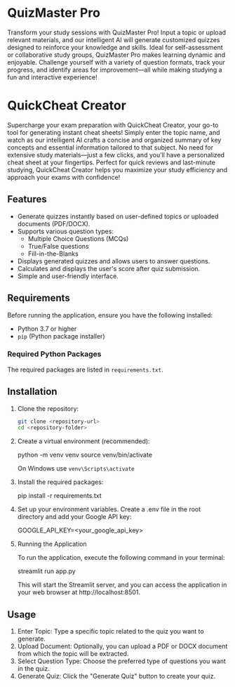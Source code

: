 # QuizMaster Pro

Transform your study sessions with QuizMaster Pro! Input a topic or upload relevant materials, and our intelligent AI will generate customized quizzes designed to reinforce your knowledge and skills. Ideal for self-assessment or collaborative study groups, QuizMaster Pro makes learning dynamic and enjoyable. Challenge yourself with a variety of question formats, track your progress, and identify areas for improvement—all while making studying a fun and interactive experience!

# QuickCheat Creator

Supercharge your exam preparation with QuickCheat Creator, your go-to tool for generating instant cheat sheets! Simply enter the topic name, and watch as our intelligent AI crafts a concise and organized summary of key concepts and essential information tailored to that subject. No need for extensive study materials—just a few clicks, and you’ll have a personalized cheat sheet at your fingertips. Perfect for quick reviews and last-minute studying, QuickCheat Creator helps you maximize your study efficiency and approach your exams with confidence!

## Features

- Generate quizzes instantly based on user-defined topics or uploaded documents (PDF/DOCX).
- Supports various question types: 
  - Multiple Choice Questions (MCQs)
  - True/False questions
  - Fill-in-the-Blanks
- Displays generated quizzes and allows users to answer questions.
- Calculates and displays the user's score after quiz submission.
- Simple and user-friendly interface.

## Requirements

Before running the application, ensure you have the following installed:

- Python 3.7 or higher
- `pip` (Python package installer)

### Required Python Packages

The required packages are listed in `requirements.txt`. 

## Installation

1. Clone the repository:

   ```bash
   git clone <repository-url>
   cd <repository-folder>

2. Create a virtual environment (recommended):

   python -m venv venv
   source venv/bin/activate  

   On Windows use  `venv\Scripts\activate`

3. Install the required packages:

   pip install -r requirements.txt

4. Set up your environment variables. Create a .env file in the root directory and add your Google API key:
   
   GOOGLE_API_KEY=<your_google_api_key>

5. Running the Application
   
   To run the application, execute the following command in your terminal:

   streamlit run app.py

   This will start the Streamlit server, and you can access the application in your web browser at http://localhost:8501.

## Usage

1. Enter Topic: Type a specific topic related to the quiz you want to generate.
2. Upload Document: Optionally, you can upload a PDF or DOCX document from which the topic will be extracted.
3. Select Question Type: Choose the preferred type of questions you want in the quiz.
4. Generate Quiz: Click the "Generate Quiz" button to create your quiz.


